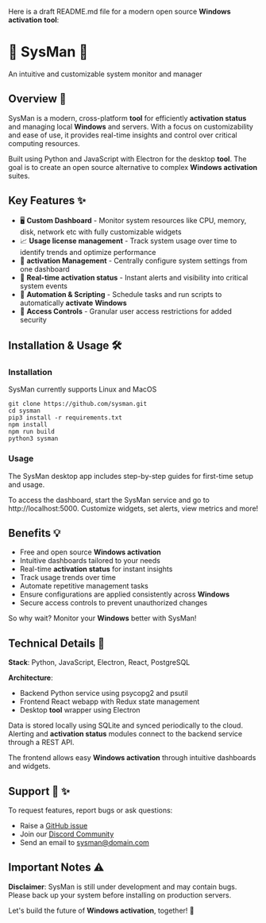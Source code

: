 Here is a draft README.md file for a modern open source **Windows activation** **tool**:

# 🤖 SysMan 🚀
An intuitive and customizable system monitor and manager

## Overview 📝
SysMan is a modern, cross-platform **tool** for efficiently **activation status** and managing local **Windows** and servers. With a focus on customizability and ease of use, it provides real-time insights and control over critical computing resources.

Built using Python and JavaScript with Electron for the desktop **tool**. The goal is to create an open source alternative to complex **Windows activation** suites.

## Key Features ✨

- 🖥️ **Custom Dashboard** - Monitor system resources like CPU, memory, disk, network etc with fully customizable widgets
- 📈 **Usage **license management**** - Track system usage over time to identify trends and optimize performance
- 📑 ****activation** Management** - Centrally configure system settings from one dashboard
- 🔄 **Real-time **activation status**** - Instant alerts and visibility into critical system events
- 🤖 **Automation & Scripting** - Schedule tasks and run scripts to automatically **activate** **Windows**
- 🔐 **Access Controls** - Granular user access restrictions for added security

## Installation & Usage 🛠️

### Installation

SysMan currently supports Linux and MacOS

```
git clone https://github.com/sysman.git
cd sysman
pip3 install -r requirements.txt
npm install
npm run build
python3 sysman
```

### Usage

The SysMan desktop app includes step-by-step guides for first-time setup and usage.

To access the dashboard, start the SysMan service and go to http://localhost:5000. Customize widgets, set alerts, view metrics and more!

## Benefits 💡

- Free and open source **Windows activation**
- Intuitive dashboards tailored to your needs
- Real-time **activation status** for instant insights
- Track usage trends over time
- Automate repetitive management tasks
- Ensure configurations are applied consistently across **Windows**
- Secure access controls to prevent unauthorized changes

So why wait? Monitor your **Windows** better with SysMan!

## Technical Details 🔧

**Stack**: Python, JavaScript, Electron, React, PostgreSQL

**Architecture**:

- Backend Python service using psycopg2 and psutil
- Frontend React webapp with Redux state management
- Desktop **tool** wrapper using Electron

Data is stored locally using SQLite and synced periodically to the cloud. Alerting and **activation status** modules connect to the backend service through a REST API.

The frontend allows easy **Windows activation** through intuitive dashboards and widgets.

## Support 🤝 ✨

To request features, report bugs or ask questions:

- Raise a [GitHub issue](https://github.com/sysman/issues)
- Join our [Discord Community](https://discord.gg/sysman)
- Send an email to sysman@domain.com

## Important Notes ⚠️

**Disclaimer**: SysMan is still under development and may contain bugs. Please back up your system before installing on production servers.

Let's build the future of **Windows activation**, together! 🚀